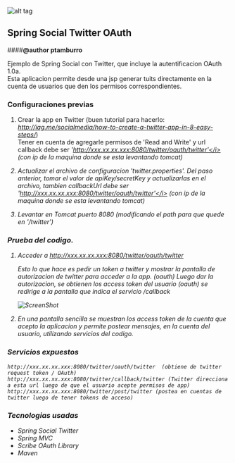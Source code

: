 
![alt tag](https://github.com/elbambaproject/spring-social-twitter-OAuth/blob/master/src/main/webapp/WEB-INF/github-img/header.png)
## Spring Social Twitter OAuth  
####<b>@author ptamburro</b>

Ejemplo de Spring Social con Twitter, que incluye la autentificacion OAuth 1.0a.<br>
Esta aplicacion permite desde una jsp generar tuits directamente en la cuenta de usuarios
que den los permisos correspondientes. 

 

### Configuraciones previas

1. Crear la app en Twitter
   (buen tutorial para hacerlo: <i>http://iag.me/socialmedia/how-to-create-a-twitter-app-in-8-easy-steps/</i>)<br> 
   Tener en cuenta de agregarle permisos de 'Read and Write' y url callback debe ser <i>'http://xxx.xx.xx.xxx:8080/twitter/oauth/twitter'</i> 
   (con ip de la maquina donde se esta levantando tomcat)
   
2. Actualizar el archivo de configuracion 'twitter.properties'. Del paso anterior, tomar el valor de apiKey/secretKey y actualizarlas en el archivo, 
   tambien callbackUrl debe ser <i>'http://xxx.xx.xx.xxx:8080/twitter/oauth/twitter'</i> (con ip de la maquina donde se esta levantando tomcat)  

3. Levantar en Tomcat puerto 8080 (modificando el path para que quede en <i>'/twitter'</i>)  
   

### Prueba del codigo.

1.  Acceder a http://xxx.xx.xx.xxx:8080/twitter/oauth/twitter
         
    Esto lo que hace es pedir un token a twitter y mostrar la pantalla de autorizacion de twitter para acceder a la app. (oauth)
    Luego dar la autorizacion, se obtienen los access token del usuario (oauth) 
    se redirige a la pantalla que indica el servicio /callback 
    
 	![ScreenShot](https://github.com/elbambaproject/spring-social-twitter-OAuth/blob/master/src/main/webapp/WEB-INF/github-img/autorize.png)
    
    
2.  En una pantalla sencilla se muestran los access token de la cuenta que acepto la aplicacion y permite postear mensajes, en la cuenta
    del usuario, utilizando servicios del codigo.     


### Servicios expuestos

	http://xxx.xx.xx.xxx:8080/twitter/oauth/twitter  (obtiene de twitter request token / OAuth)
	http://xxx.xx.xx.xxx:8080/twitter/callback/twitter (Twitter direcciona a esta url luego de que el usuario acepte permisos de app)
	http://xxx.xx.xx.xxx:8080/twitter/post/twitter (postea en cuentas de twitter luego de tener tokens de acceso)


### Tecnologias usadas
- Spring Social Twitter
- Spring MVC
- Scribe OAuth Library
- Maven
